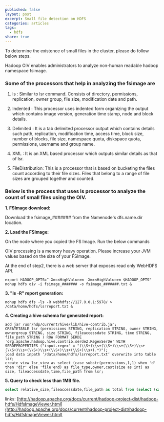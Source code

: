 ```yaml
---
published: false
layout: post
excerpt: Small file detection on HDFS
categories: articles
tags:
  - hdfs
share: true
---
```

To determine the existence of small files in the cluster, please do follow below steps.

Hadoop OIV enables administrators to analyze non-human readable hadoop namespace fsimage.

### Some of the processors that help in analyzing the fsimage are
 
1. ls : Similar to lsr command. Consists of directory, permissions, replication, owner group, file size, modification date and path. 

2. Indented : This processor uses indented form organizing the output which contains image version, generation time stamp, node and block details. 
 
3. Delimited : It is a tab delimited processor output which contains details such path, replication, modification time, access time, block size, number of blocks, file size, namespace quota, diskspace quota, permissions, username and group name.
 
4. XML : It is an XML based processor which outputs similar details as that of lsr.

5. FileDistribution: This is a processor that is based on bucketing the files count according to their file sizes. Files that belong to a range of file sizes are grouped together and counted.


### Below is the process that uses ls processor to analyze the count of small files using the OIV.

 
**1.    FSImage download:**

Download the fsimage_####### from the Namenode's dfs.name.dir location.

**2.     Load the FSImage:**

On the node where you copied the FS Image. Run the below commands

OIV processing is a memory heavy operation. Please increase your JVM values based on the size of your FSImage.

At the end of step2, there is a web server that exposes read only WebHDFS API.
```shell
export HADOOP_OPTS=“-Xms<HighValue>m -Xmx<HighValue>m $HADOOP_OPTS"
nohup hdfs oiv -i fsimage_####### -o fsimage_#######.txt &
```

**3.   "ls -R" report generation:**

    nohup hdfs dfs -ls -R webhdfs://127.0.0.1:5978/ > /data/home/hdfs/lsrreport.txt &

**4.   Creating a hive schema for generated report:**

```shell
add jar /usr/hdp/current/hive/lib/hive-contrib.jar;
CREATETABLE lsr (permissions STRING, replication STRING, owner STRING, ownergroup STRING, size STRING, fileaccessdate STRING, time STRING, file_path STRING ) ROW FORMAT SERDE 'org.apache.hadoop.hive.contrib.serde2.RegexSerDe' WITH SERDEPROPERTIES ("input.regex" = "(\\S+)\\s+(\\S+)\\s+(\\S+)\\s+(\\S+)\\s+(\\S+)\\s+(\\S+)\\s+(\\S+)\\s+(.*)"); 
load data inpath ‘/data/home/hdfs/lsrreport.txt’ overwrite into table lsr;
create view lsr_view as select (case substr(permissions,1,1) when 'd' then 'dir' else 'file'end) as file_type,owner,cast(size as int) as size, fileaccessdate,time,file_path from lsr;
```

**5. Query to check less than 1MB file.**

```sql
select relative_size,fileaccessdate,file_path as total from (select (case size < 1048576 when true then 'small' else 'large' end) as relative_size,fileaccessdate,file_path from lsr_view where file_type='file') tmp where relative_size='small' limit 100;
```
 

links: [http://hadoop.apache.org/docs/current/hadoop-project-dist/hadoop-hdfs/HdfsImageViewer.html](http://hadoop.apache.org/docs/current/hadoop-project-dist/hadoop-hdfs/HdfsImageViewer.html)